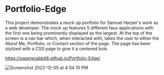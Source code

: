 # Portfolio-Edge
This project demonstrates a mock up portfolio for Samuel Harper's work as a web developer. The mock up features 5 different faux applications with the first one being prominently displayed as the largest. At the top of the screen is a nav bar which, when interacted with, takes the user to either the About Me, Portfolio, or Contact section of the page. The page has been stylized with a CSS page to give it a centered look.

https://swamprabbit6.github.io/Portfolio-Edge/

![Screenshot 2022-12-05 at 4 04 10 PM](https://user-images.githubusercontent.com/117556144/205743508-f8a5e95b-c1f5-4422-8cd5-1fbb6370e58d.png)
